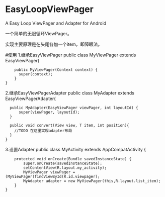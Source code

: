 # EasyLoopViewPager
A Easy Loop ViewPager and Adapter for Android

一个简单的无限循环ViewPager。

实现主要原理是在头尾各加一个item，即障眼法。

#使用
1.继承EasyViewPager
    public class MyViewPager extends EasyViewPager{

        public MyViewPager(Context context) {
          super(context);
        }
    }
    
2.继承EasyViewPagerAdapter
    public class MyAdapter<T> extends EasyViewPagerAdapter{

      public MyAdapter(EasyViewPager viewPager, int layoutId) {
          super(viewPager, layoutId);
      }
      
      public void convert(View view, T item, int position){
        //TODO 在这里实现adapter布局
      }
    }
    
3.设置Adapter
    public class MyActivity extends AppCompatActivity {

        protected void onCreate(Bundle savedInstanceState) {
            super.onCreate(savedInstanceState);
            setContentView(R.layout.my_activity);
            MyViewPager viewPager = (MyViewPager)findViewById(R.id.viewpager);
            MyAdapter adapter = new MyViewPager(this,R.layout.list_item);
        }
    }
     
